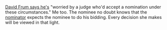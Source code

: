 <a href="https://twitter.com/davidfrum/status/1309848115802001409">David Frum says he's</a> "worried by a judge who'd accept a nomination under these circumstances." Me too. The nominee no doubt knows that the <a href="https://www.thefreedictionary.com/nominator">nominator</a> expects the nominee to do his bidding. Every decision she makes will be viewed in that light.
